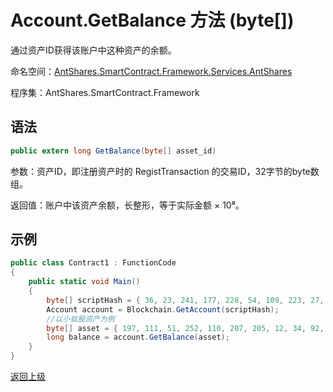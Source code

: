 # Account.GetBalance 方法 (byte[])

通过资产ID获得该账户中这种资产的余额。

命名空间：[AntShares.SmartContract.Framework.Services.AntShares](../../Neo.md)

程序集：AntShares.SmartContract.Framework

## 语法

```c#
public extern long GetBalance(byte[] asset_id)
```

参数：资产ID，即注册资产时的 RegistTransaction 的交易ID，32字节的byte数组。

返回值：账户中该资产余额，长整形，等于实际金额 × 10⁸。

## 示例

```c#
public class Contract1 : FunctionCode
{
    public static void Main()
    {
        byte[] scriptHash = { 36, 23, 241, 177, 228, 54, 109, 223, 27, 237, 139, 54, 207, 38, 132, 101, 172, 3, 10, 73 };
        Account account = Blockchain.GetAccount(scriptHash);
        //以小蚁股资产为例
        byte[] asset = { 197, 111, 51, 252, 110, 207, 205, 12, 34, 92, 74, 179, 86, 254, 229, 147, 144, 175, 133, 96, 190, 14, 147, 15, 174, 190, 116, 166, 218, 255, 124, 155 };
        long balance = account.GetBalance(asset);
    }
}
```



[返回上级](../Account.md)